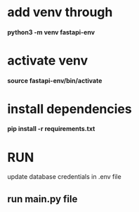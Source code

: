 # add venv through
####  python3 -m venv fastapi-env

# activate venv
#### source fastapi-env/bin/activate


# install dependencies

#### pip install -r requirements.txt

# RUN
update database credentials in .env file

## run main.py file

